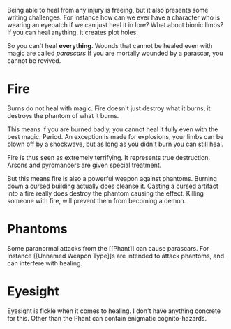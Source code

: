 Being able to heal from any injury is freeing, but it also presents some writing challenges. For instance how can we ever have a character who is wearing an eyepatch if we can just heal it in lore? What about bionic limbs? If you can heal anything, it creates plot holes.

So you can't heal **everything**.
Wounds that cannot be healed even with magic are called *parascars*
If you are mortally wounded by a parascar, you cannot be revived.

# Fire
Burns do not heal with magic. Fire doesn't just destroy what it burns, it destroys the phantom of what it burns.

This means if you are burned badly, you cannot heal it fully even with the best magic. Period. An exception is made for explosions, your limbs can be blown off by a shockwave, but as long as you didn't burn you can still heal.

Fire is thus seen as extremely terrifying. It represents true destruction. Arsons and pyromancers are given special treatment.

But this means fire is also a powerful weapon against phantoms. Burning down a cursed building actually does cleanse it. Casting a cursed artifact into a fire really does destroy the phantom causing the effect. Killing someone with fire, will prevent them from becoming a demon. 

# Phantoms
Some paranormal attacks from the [[Phant]] can cause parascars. For instance [[Unnamed Weapon Type]]s are intended to attack phantoms, and can interfere with healing.


# Eyesight
Eyesight is fickle when it comes to healing. I don't have anything concrete for this. Other than the Phant can contain enigmatic cognito-hazards.